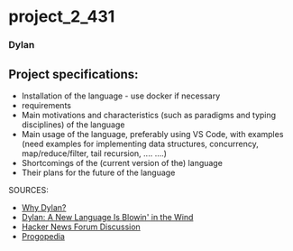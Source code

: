 # project_2_431

### Dylan

## Project specifications:

- Installation of the language - use docker if necessary
- requirements
- Main motivations and characteristics (such as paradigms and typing disciplines) of the language
- Main usage of the language, preferably using VS Code, with examples (need examples for implementing data structures, concurrency, map/reduce/filter, tail recursion, .... ....)
- Shortcomings of the (current version of the) language
- Their plans for the future of the language



SOURCES:

- [Why Dylan?](https://opendylan.org/intro-dylan/why-dylan.html)
- [Dylan: A New Language Is Blowin' in the Wind](https://www.schneier.com/essays/archives/1992/09/dylan_a_new_language.html)
- [Hacker News Forum Discussion](https://news.ycombinator.com/item?id=15107367)
- [Progopedia](http://progopedia.com/language/dylan/)
